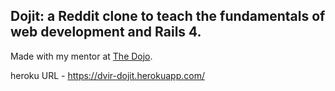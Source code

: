 ## Dojit: a Reddit clone to teach the fundamentals of web development and Rails 4.

Made with my mentor at [The Dojo](http://dojo.shinobidevs.com).

heroku URL - https://dvir-dojit.herokuapp.com/ 